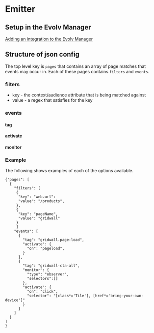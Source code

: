 # Emitter


## Setup in the Evolv Manager

[Adding an integration to the Evolv Manager](https://github.com/evolv-ai/env-integrations/blob/main/README.md)


## Structure of json config
The top level key is `pages` that contains an array of page matches that events may occur in. Each of these pages contains `filters` and `events`.
### filters 

* key - the context/audience attribute that is being matched against
* value - a regex that satisfies for the key 


### events

#### tag
#### activate
#### monitor


### Example
The following shows examples of each of the options available.

```
{"pages": [
  {
    "filters": [
     {
      "key": "web.url": 
      "value": "/products",
     },
     {
      "key": "pageName",
      "value": "gridwall"
     }
     ]
    "events": [
      {    
        "tag": "gridwall.page-load",
        "activate": {
          "on": "pageload",
        }
      },
      {
        "tag": "gridwall-cta-all",
        "monitor": {
          "type": "observer",
          "selectors":[]
        },
        "activate": {
          "on": "click",
          "selector": "[class*='Tile'], [href*='bring-your-own-device']"
        }
      }
    ]
  }
]
}
```
